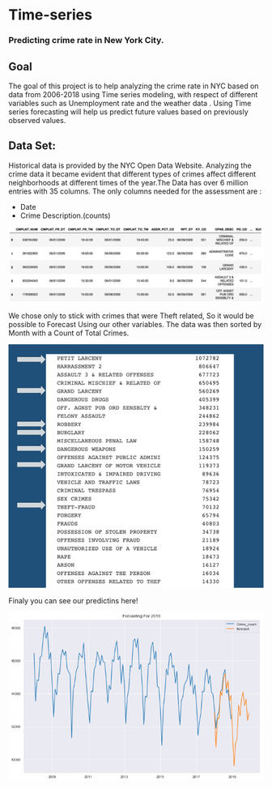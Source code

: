 # Time-series

### Predicting crime rate in New York City. 


## Goal


The goal of this project is to help analyzing the crime rate in NYC based on data from 2006-2018 using Time series modeling, with respect of different variables such as Unemployment rate and the weather data . Using Time series forecasting  will help us predict future values based on previously observed values.



## Data Set:

Historical data is provided by the NYC Open Data Website. Analyzing the crime data it became evident that different types of crimes affect different neighborhoods at different times of the year.The Data has over 6 million entries with 35 columns. The only columns needed for the assessment are :
- Date
- Crime Description.(counts)

<p align='center'>
    <img src='./Pictures/RATE Table.png' title='Data Set'>
</p>


We chose only to stick with crimes that were Theft related, So it would be possible to Forecast Using our other variables.
The data was then sorted by Month with a Count of Total Crimes.

<p align='center'>
    <img src='./Pictures/Ctable.png' title='Data Set'>
</p>

Finaly you can see our predictins here!

<p align='center'>
    <img src='./Pictures/pred.png' title='Predictions'>
</p>





